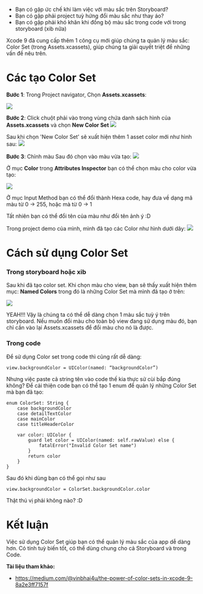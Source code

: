 - Bạn có gặp ức chế khi làm việc với màu sắc trên Storyboard?
- Bạn có gặp phải project tuỳ hứng đổi màu sắc như thay áo?
- Bạn có gặp phải khó khăn khi đồng bộ màu sắc trong code với trong storyboard (xib nữa)

Xcode 9 đã cung cấp thêm 1 công cụ mới giúp chúng ta quản lý màu sắc: Color Set (trong Assets.xcassets), giúp chúng ta giải quyết triệt để những vấn đề nêu trên.

# Các tạo Color Set
**Bước 1**: Trong Project navigator, Chọn **Assets.xcassets**:

![](https://images.viblo.asia/e7648f8f-9135-47f6-9922-106d99c365e1.png)



**Bước 2**: Click chuột phải vào trong vùng chứa danh sách hình của **Assets.xcassets** và chọn **New Color Set**
![](https://images.viblo.asia/96018747-15d1-49ef-8de7-93e7c992007b.png)

Sau khi chọn 'New Color Set' sẽ xuất hiện thêm 1 asset color mới như hình sau:
![](https://images.viblo.asia/dc58c8df-6bb5-4509-aeb7-f04657ba37be.png)

**Bước 3**: Chỉnh màu
Sau đó chọn vào màu vừa tạo:
![](https://images.viblo.asia/00e5ce5b-d007-4cc2-987e-b8b6e9f26265.png)



Ở mục **Color** trong **Attributes Inspector** bạn có thể chọn màu cho color vừa tạo:

![](https://images.viblo.asia/5685aecb-c58d-4193-93e3-12f786537b72.png)



Ở mục Input Method bạn có thể đổi thành Hexa code, hay đưa về dạng mã màu từ 0 -> 255, hoặc mà từ 0 -> 1

Tất nhiên bạn có thể đổi tên của màu như đổi tên ảnh ý :D

Trong project demo của mình, mình đã tạo các Color như hình dưới dây:
![](https://images.viblo.asia/efb2959c-1d0e-454e-817d-8782b51b03f0.png)



# Cách sử dụng Color Set
### Trong storyboard hoặc xib
Sau khi đã tạo color set. Khi chọn màu cho view, bạn sẽ thấy xuất hiện thêm mục: **Named Colors** trong đó là những Color Set mà mình đã tạo ở trên:

![](https://images.viblo.asia/c214c660-599b-43f2-bd01-140256baa305.png)

YEAH!!! Vậy là chúng ta có thể dễ dàng chọn 1 màu sắc tuỳ ý trên storyboard. Nếu muốn đổi màu cho toàn bộ view đang sử dụng màu đó, bạn chỉ cần vào lại Assets.xcassets để đổi màu cho nó là được.

### Trong code
Để sử dụng Color set trong code thì cũng rất dễ dàng:
```
view.backgroundColor = UIColor(named: “backgroundColor”)
```
Nhưng việc paste cả string tên vào code thế kia thực sử cùi bắp đúng không? Để cải thiện code bạn có thể tạo 1 enum để quản lý những Color Set mà bạn đã tạo:
```
enum ColorSet: String {
    case backgroundColor
    case detailTextColor
    case mainColor
    case titleHeaderColor

    var color: UIColor {
        guard let color = UIColor(named: self.rawValue) else {
            fatalError("Invalid Color Set name")
        }
        return color
    }
}
```

Sau đó khi  dùng bạn có thể gọi như sau
```
view.backgroundColor = ColorSet.backgroundColor.color
```

Thật thú vị phải không nào? :D

# Kết luận
Việc sử dụng Color Set giúp bạn có thể quản lý màu sắc của app dễ dàng hơn. Có tính tuỳ biến tốt, có thể dùng chung cho cả Storyboard và trong Code.


**Tài liệu tham khảo:**
- https://medium.com/@vinbhai4u/the-power-of-color-sets-in-xcode-9-8a2e3ff7157f